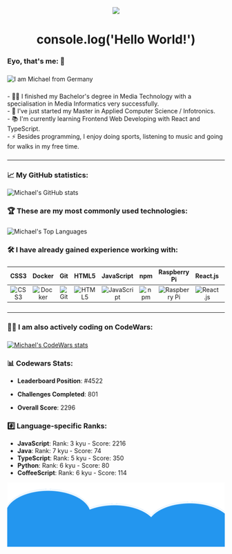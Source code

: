 <div align="center">
  <img height="150" src="https://media.giphy.com/media/v1.Y2lkPTc5MGI3NjExNjM5aHBnencyZzQ3a3gxNXV5a2tyOTBlY3ozZHRucTZvM3A4ZjJpbyZlcD12MV9pbnRlcm5hbF9naWZfYnlfaWQmY3Q9cw/j1soPQE95y0eXhMwKT/giphy.gif"  />
</div>

###

<h1 align="center">console.log('Hello World!')</h1>

###

<h3 align="left"> Eyo, that's me:  👋</h3>

###

![I am Michael from Germany](https://readme-typing-svg.herokuapp.com?font=Consolas&duration=7500&color=F7F7F7&background=00000055&center=true&vCenter=true&repeat=false&width=320&height=64&lines=I+am+Michael+from+Germany.)

###

<p align="left">- 👩‍💻 I finished my Bachelor's degree in Media Technology with a specialisation in Media Informatics very successfully.<br>- 🔭 I’ve just started my Master in Applied Computer Science / Infotronics.<br>- 📚 I'm currently learning Frontend Web Developing with React and TypeScript.<br>- ⚡ Besides programming, I enjoy doing sports, listening to music and going for walks in my free time.</p>

###

<hr>

###

<h3 align="left">📈 My GitHub statistics:</h3>

![Michael's GitHub stats](https://github-readme-stats.vercel.app/api?username=StackOverflowIsBetterThanAnyAI&show=reviews&show_icons=true&include_all_commits=true)

###

<h3 align="left">🏆 These are my most commonly used technologies:</h3>

###

![Michael's Top Languages](https://github-readme-stats.vercel.app/api/top-langs/?username=StackOverflowIsBetterThanAnyAI&layout=compact)

###

<h3 align="left">🛠 I have already gained experience working with:</h3>

###

| CSS3 | Docker | Git | HTML5 | JavaScript | npm | Raspberry Pi | React.js | Tailwind | TypeScript |
|---|---|---|---|---|---|---|---|---|---|
| <div align="center"><img src="https://cdn.jsdelivr.net/gh/devicons/devicon/icons/css3/css3-original.svg" height="40" alt="CSS3"  /></div> | <div align="center"><img src="https://skillicons.dev/icons?i=docker" height="40" alt="Docker"  /></div> | <div align="center"><img src="https://cdn.jsdelivr.net/gh/devicons/devicon/icons/git/git-original.svg" height="40" alt="Git"  /></div> | <div align="center"><img src="https://cdn.jsdelivr.net/gh/devicons/devicon/icons/html5/html5-original.svg" height="40" alt="HTML5"  /></div> | <div align="center"><img src="https://cdn.jsdelivr.net/gh/devicons/devicon/icons/javascript/javascript-original.svg" height="40" alt="JavaScript"  /></div> | <div align="center"><img src="https://cdn.jsdelivr.net/gh/devicons/devicon/icons/npm/npm-original-wordmark.svg" height="40" alt="npm"  /></div> | <div align="center"><img src="https://cdn.jsdelivr.net/gh/devicons/devicon/icons/raspberrypi/raspberrypi-original.svg" height="40" alt="Raspberry Pi"  /></div> | <div align="center"><img src="https://cdn.jsdelivr.net/gh/devicons/devicon/icons/react/react-original.svg" height="40" alt="React.js"  /></div> | <div align="center"><img src="https://cdn.simpleicons.org/tailwindcss/06B6D4" height="40" alt="Tailwind"  /></div> | <div align="center"><img src="https://cdn.jsdelivr.net/gh/devicons/devicon/icons/typescript/typescript-original.svg" height="40" alt="TypeScript"  /></div> |

###

<hr>

###

<h3 align="left">👨‍💻 I am also actively coding on CodeWars:</h3>

###

[![Michael's CodeWars stats](https://www.codewars.com/users/muenzi01/badges/large)](https://www.codewars.com/users/muenzi01)

<h3 align="left">📊 Codewars Stats:</h3>

-   **Leaderboard Position**: #4522 <!-- CODEWARS_LEADERBOARD -->

-   **Challenges Completed**: 801 <!-- CODEWARS_COMPLETED -->

-   **Overall Score**: 2296 <!-- CODEWARS_OVERALL_SCORE -->

<h3 align="left">#️⃣ Language-specific Ranks:</h3>

<!-- CODEWARS_LANGUAGE_RANKS -->

* **JavaScript**: Rank: 3 kyu - Score: 2216
* **Java**: Rank: 7 kyu - Score: 74
* **TypeScript**: Rank: 5 kyu - Score: 350
* **Python**: Rank: 6 kyu - Score: 80
* **CoffeeScript**: Rank: 6 kyu - Score: 114

![Lightblue Cloudy Background](https://github.com/StackOverflowIsBetterThanAnyAI/StackOverflowIsBetterThanAnyAI/blob/main/background.png?raw=true)
